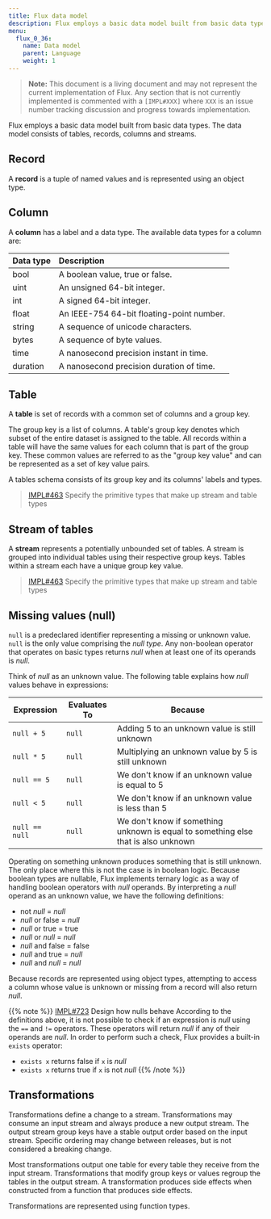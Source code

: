 ```yaml
---
title: Flux data model
description: Flux employs a basic data model built from basic data types. The data model consists of tables, records, columns and streams.
menu:
  flux_0_36:
    name: Data model
    parent: Language
    weight: 1
---
```


> **Note:** This document is a living document and may not represent the current implementation of Flux.
> Any section that is not currently implemented is commented with a `[IMPL#XXX]` where `XXX`
> is an issue number tracking discussion and progress towards implementation.

Flux employs a basic data model built from basic data types.
The data model consists of tables, records, columns and streams.

## Record
A **record** is a tuple of named values and is represented using an object type.

## Column
A **column** has a label and a data type.
The available data types for a column are:

| Data type | Description                               |
| --------- |:-----------                               |
| bool      | A boolean value, true or false.           |
| uint      | An unsigned 64-bit integer.               |
| int       | A signed 64-bit integer.                  |
| float     | An IEEE-754 64-bit floating-point number. |
| string    | A sequence of unicode characters.         |
| bytes     | A sequence of byte values.                |
| time      | A nanosecond precision instant in time.   |
| duration  | A nanosecond precision duration of time.  |

## Table
A **table** is set of records with a common set of columns and a group key.

The group key is a list of columns.
A table's group key denotes which subset of the entire dataset is assigned to the table.
All records within a table will have the same values for each column that is part of the group key.
These common values are referred to as the "group key value" and can be represented as a set of key value pairs.

A tables schema consists of its group key and its columns' labels and types.


> [IMPL#463](https://github.com/influxdata/flux/issues/463) Specify the primitive types that make up stream and table types

## Stream of tables
A **stream** represents a potentially unbounded set of tables.
A stream is grouped into individual tables using their respective group keys.
Tables within a stream each have a unique group key value.


> [IMPL#463](https://github.com/influxdata/flux/issues/463) Specify the primitive types that make up stream and table types

## Missing values (null)
`null` is a predeclared identifier representing a missing or unknown value.
`null` is the only value comprising the _null type_.
Any non-boolean operator that operates on basic types returns _null_ when at least one of its operands is _null_.

Think of _null_ as an unknown value.
The following table explains how _null_ values behave in expressions:

| Expression       | Evaluates To | Because                                                                             |
| ---------------- | ------------ | ----------------------------------------------------------------------------------- |
| `null + 5`       | `null`       | Adding 5 to an unknown value is still unknown                                       |
| `null * 5`       | `null`       | Multiplying an unknown value by 5 is still unknown                                  |
| `null == 5`      | `null`       | We don't know if an unknown value is equal to 5                                     |
| `null < 5`       | `null`       | We don't know if an unknown value is less than 5                                    |
| `null == null`   | `null`       | We don't know if something unknown is equal to something else that is also unknown  |

Operating on something unknown produces something that is still unknown.
The only place where this is not the case is in boolean logic.
Because boolean types are nullable, Flux implements ternary logic as a way of handling boolean operators with _null_ operands.
By interpreting a _null_ operand as an unknown value, we have the following definitions:

- not _null_ = _null_
- _null_ or false = _null_
- _null_ or true = true
- _null_ or _null_ = _null_
- _null_ and false = false
- _null_ and true = _null_
- _null_ and _null_ = _null_

Because records are represented using object types, attempting to access a column
whose value is unknown or missing from a record will also return _null_.

{{% note %}}
[IMPL#723](https://github.com/influxdata/platform/issues/723) Design how nulls behave
According to the definitions above, it is not possible to check if an expression is _null_ using the `==` and `!=` operators.
These operators will return _null_ if any of their operands are _null_.
In order to perform such a check, Flux provides a built-in `exists` operator:

- `exists x` returns false if `x` is _null_
- `exists x` returns true if `x` is not _null_
{{% /note %}}

## Transformations
Transformations define a change to a stream.
Transformations may consume an input stream and always produce a new output stream.
The output stream group keys have a stable output order based on the input stream.
Specific ordering may change between releases, but is not considered a breaking change.

Most transformations output one table for every table they receive from the input stream.
Transformations that modify group keys or values regroup the tables in the output stream.
A transformation produces side effects when constructed from a function that produces side effects.

Transformations are represented using function types.
